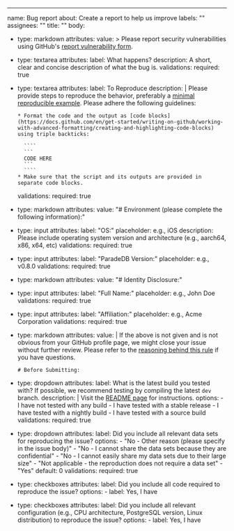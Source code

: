---

name: Bug report
about: Create a report to help us improve
labels: ""
assignees: ""
title: ""
body:

- type: markdown
  attributes:
  value: >
  Please report security vulnerabilities using GitHub's [report vulnerability form](https://github.com/paradedb/paradedb/security/advisories/new).

- type: textarea
  attributes:
  label: What happens?
  description: A short, clear and concise description of what the bug is.
  validations:
  required: true

- type: textarea
  attributes:
  label: To Reproduce
  description: |
  Please provide steps to reproduce the behavior, preferably a [minimal reproducible example](https://en.wikipedia.org/wiki/Minimal_reproducible_example). Please adhere the following guidelines:

      * Format the code and the output as [code blocks](https://docs.github.com/en/get-started/writing-on-github/working-with-advanced-formatting/creating-and-highlighting-code-blocks) using triple backticks:

        ````
        ```
        CODE HERE
        ```
        ````
      * Make sure that the script and its outputs are provided in separate code blocks.

  validations:
  required: true

- type: markdown
  attributes:
  value: "# Environment (please complete the following information):"
- type: input
  attributes:
  label: "OS:"
  placeholder: e.g., iOS
  description: Please include operating system version and architecture (e.g., aarch64, x86, x64, etc)
  validations:
  required: true
- type: input
  attributes:
  label: "ParadeDB Version:"
  placeholder: e.g., v0.8.0
  validations:
  required: true

- type: markdown
  attributes:
  value: "# Identity Disclosure:"
- type: input
  attributes:
  label: "Full Name:"
  placeholder: e.g., John Doe
  validations:
  required: true
- type: input
  attributes:
  label: "Affiliation:"
  placeholder: e.g., Acme Corporation
  validations:
  required: true

- type: markdown
  attributes:
  value: |
  If the above is not given and is not obvious from your GitHub profile page, we might close your issue without further review. Please refer to the [reasoning behind this rule](https://berthub.eu/articles/posts/anonymous-help/) if you have questions.

      # Before Submitting:

- type: dropdown
  attributes:
  label: What is the latest build you tested with? If possible, we recommend testing by compiling the latest `dev` branch.
  description: |
  Visit the [README page](https://github.com/paradedb/paradedb) for instructions.
  options: - I have not tested with any build - I have tested with a stable release - I have tested with a nightly build - I have tested with a source build
  validations:
  required: true

- type: dropdown
  attributes:
  label: Did you include all relevant data sets for reproducing the issue?
  options: - "No - Other reason (please specify in the issue body)" - "No - I cannot share the data sets because they are confidential" - "No - I cannot easily share my data sets due to their large size" - "Not applicable - the reproduction does not require a data set" - "Yes"
  default: 0
  validations:
  required: true

- type: checkboxes
  attributes:
  label: Did you include all code required to reproduce the issue?
  options: - label: Yes, I have

- type: checkboxes
  attributes:
  label: Did you include all relevant configuration (e.g., CPU architecture, PostgreSQL version, Linux distribution) to reproduce the issue?
  options: - label: Yes, I have
